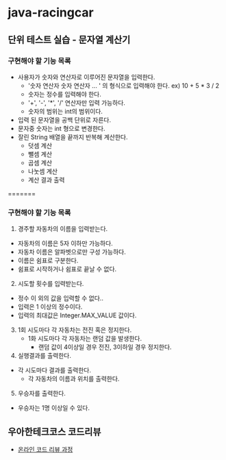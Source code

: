 # java-racingcar


## 단위 테스트 실습 - 문자열 계산기
### 구현해야 할 기능 목록
- 사용자가 숫자와 연산자로 이루어진 문자열을 입력한다.
    - '숫자 연산자 숫자 연산자 ... ' 의 형식으로 입력해야 한다. ex) 10 + 5 * 3 / 2
    - 숫자는 정수를 입력해야 한다.
    - '+', '-', '*', '/' 연산자만 입력 가능하다.
    - 숫자의 범위는 int의 범위이다.
- 입력 된 문자열을 공백 단위로 자른다.
- 문자중 숫자는 int 형으로 변경한다.
- 잘린 String 배열을 끝까지 반복해 계산한다.
    - 덧셈 계산
    - 뺄셈 계산
    - 곱셈 계산
    - 나눗셈 계산
    - 계산 결과 출력

=======
### 구현해야 할 기능 목록
1. 경주할 자동차의 이름을 입력받는다.
- 자동차의 이름은 5자 이하만 가능하다.
- 자동차 이름은 알파벳으로만 구성 가능하다.
- 이름은 쉼표로 구분한다.
- 쉼표로 시작하거나 쉼표로 끝날 수 없다.
2. 시도할 횟수를 입력받는다.
- 정수 이 외의 값을 입력할 수 없다..
- 입력은 1 이상의 정수이다.
- 입력의 최대값은 Integer.MAX_VALUE 값이다.
3. 1회 시도마다 각 자동차는 전진 혹은 정지한다.
    - 1화 시도마다 각 자동차는 랜덤 값을 발생한다.
        - 랜덤 값이 4이상일 경우 전진, 3이하일 경우 정지한다.
4. 실행결과를 출력한다.
- 각 시도마다 결과를 출력한다.
    - 각 자동차의 이름과 위치를 출력한다.
5. 우승자를 출력한다.
- 우승자는 1명 이상일 수 있다.


## 우아한테크코스 코드리뷰
* [온라인 코드 리뷰 과정](https://github.com/woowacourse/woowacourse-docs/blob/master/maincourse/README.md)